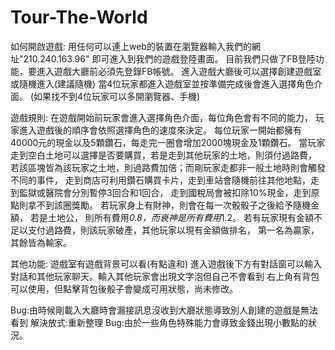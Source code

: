 # Tour-The-World

如何開啟遊戲:
用任何可以連上web的裝置在瀏覽器輸入我們的網址"210.240.163.96"
即可進入到我們的遊戲登陸畫面。
目前我們只做了FB登陸功能，要進入遊戲大廳前必須先登錄FB帳號。
進入遊戲大廳後可以選擇創建遊戲室或隨機進入(建議隨機)
當4位玩家都進入遊戲室並按準備完成後會進入選擇角色介面。
(如果找不到4位玩家可以多開瀏覽器、手機)


遊戲規則:
在遊戲開始前玩家會進入選擇角色介面，每位角色會有不同的能力，
玩家進入遊戲後的順序會依照選擇角色的速度來決定。
每位玩家一開始都擁有40000元的現金以及5顆鑽石，每走完一圈會增加2000塊現金及1顆鑽石。
當玩家走到空白土地可以選擇是否要購買，若是走到其他玩家的土地，則須付過路費，
若該區塊皆為該玩家之土地，則過路費加倍；而剛玩家走都非一般土地時則會觸發不同的事件，
走到商店可利用鑽石購買卡片，走到車站會隨機前往其他地點，走到監獄或醫院會分別暫停3回合和1回合，
走到國稅局會被扣除10%現金，走到原點則拿不到該圈獎勵。 
	若玩家身上有財神，則會在每一次骰骰子之後給予隨機金額，
若是土地公， 則所有費用*0.8，而衰神是所有費用*1.2。 
若有玩家現有金額不足以支付過路費，則該玩家破產，其他玩家以現有金額做排名，
第一名為贏家，其餘皆為輸家。

其他功能:
遊戲室有遊戲背景可以看(有點違和)
進入遊戲後下方有對話窗可以輸入對話和其他玩家聊天。輸入其他玩家會出現文字泡但自己不會看到
右上角有背包可以使用，但點擊背包後骰子會變成可用狀態，尚未修改。

Bug:由時候剛載入大廳時會漏接訊息沒收到大廳狀態導致別人創建的遊戲是無法看到
解決放式:重新整理
Bug:由於一些角色特殊能力會導致金錢出現小數點的狀況。

